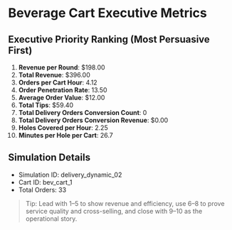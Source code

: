 # Beverage Cart Executive Metrics

## Executive Priority Ranking (Most Persuasive First)
1. **Revenue per Round**: $198.00
2. **Total Revenue**: $396.00
3. **Orders per Cart Hour**: 4.12
4. **Order Penetration Rate**: 13.50
5. **Average Order Value**: $12.00
6. **Total Tips**: $59.40
7. **Total Delivery Orders Conversion Count**: 0
8. **Total Delivery Orders Conversion Revenue**: $0.00
9. **Holes Covered per Hour**: 2.25
10. **Minutes per Hole per Cart**: 26.7

## Simulation Details
- Simulation ID: delivery_dynamic_02
- Cart ID: bev_cart_1
- Total Orders: 33

> Tip: Lead with 1–5 to show revenue and efficiency, use 6–8 to prove service quality and cross-selling, and close with 9–10 as the operational story.
